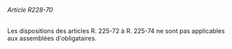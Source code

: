 ###### Article R228-70

Les dispositions des articles R. 225-72 à R. 225-74 ne sont pas applicables aux assemblées d'obligataires.


